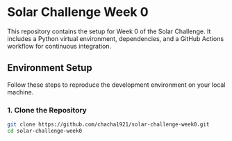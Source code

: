 # Solar Challenge Week 0

This repository contains the setup for Week 0 of the Solar Challenge. It includes a Python virtual environment, dependencies, and a GitHub Actions workflow for continuous integration.

## Environment Setup

Follow these steps to reproduce the development environment on your local machine.

### 1. Clone the Repository

```bash
git clone https://github.com/chacha1921/solar-challenge-week0.git
cd solar-challenge-week0
